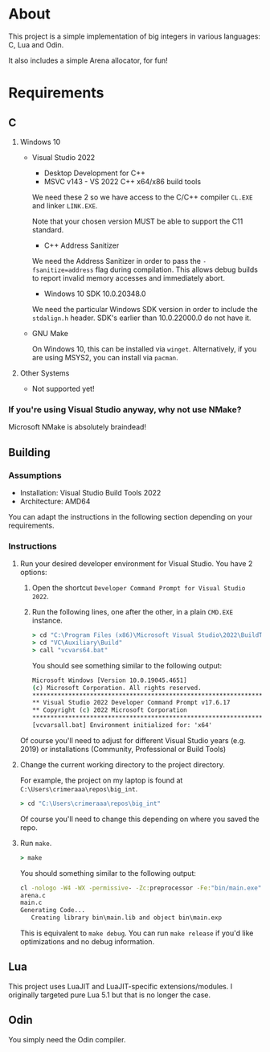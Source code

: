 # About

This project is a simple implementation of big integers in various languages: C, Lua and Odin.

It also includes a simple Arena allocator, for fun!

# Requirements

## C

1. Windows 10
    * Visual Studio 2022
        * Desktop Development for C++
        * MSVC v143 - VS 2022 C++ x64/x86 build tools
        
        We need these 2 so we have access to the C/C++ compiler `CL.EXE` and linker `LINK.EXE`.
        
        Note that your chosen version MUST be able to support the C11 standard.

        * C++ Address Sanitizer

        We need the Address Sanitizer in order to pass the `-fsanitize=address` flag during compilation. This allows debug builds to report invalid memory accesses and immediately abort.

        * Windows 10 SDK 10.0.20348.0

        We need the particular Windows SDK version in order to include the `stdalign.h` header. SDK's earlier than 10.0.22000.0 do not have it.
        
    * GNU Make

        On Windows 10, this can be installed via `winget`.
        Alternatively, if you are using MSYS2, you can install via `pacman`.

1. Other Systems

    * Not supported yet!

### If you're using Visual Studio anyway, why not use NMake?

Microsoft NMake is absolutely braindead!

## Building

### Assumptions

* Installation: Visual Studio Build Tools 2022
* Architecture: AMD64

You can adapt the instructions in the following section depending on your requirements.

### Instructions

<!-- auto update lists: use all 1's, works for GitHub-flavored MD -->
1. Run your desired developer environment for Visual Studio. You have 2 options:
    1. Open the shortcut `Developer Command Prompt for Visual Studio 2022`.
    1. Run the following lines, one after the other, in a plain `CMD.EXE` instance.

        ```bat
        > cd "C:\Program Files (x86)\Microsoft Visual Studio\2022\BuildTools"
        > cd "VC\Auxiliary\Build"
        > call "vcvars64.bat"
        ```
        You should see something similar to the following output:
        ```bat
        Microsoft Windows [Version 10.0.19045.4651]
        (c) Microsoft Corporation. All rights reserved.
        **********************************************************************
        ** Visual Studio 2022 Developer Command Prompt v17.6.17
        ** Copyright (c) 2022 Microsoft Corporation
        **********************************************************************
        [vcvarsall.bat] Environment initialized for: 'x64'
        ```
        
    Of course you'll need to adjust for different Visual Studio years (e.g. 2019) or installations (Community, Professional or Build Tools)

1. Change the current working directory to the project directory.

    For example, the project on my laptop is found at `C:\Users\crimeraaa\repos\big_int`.

    ```bat
    > cd "C:\Users\crimeraaa\repos\big_int"
    ```
    
    Of course you'll need to change this depending on where you saved the repo.

1. Run `make`.

    ```bat
    > make
    ```

    You should something similar to the following output:

    ```bat
    cl -nologo -W4 -WX -permissive- -Zc:preprocessor -Fe:"bin/main.exe" -Fo:"obj/" -std:c11 -Zc:__STDC__ -Od -Zi -Fd:"bin/" -fsanitize=address -DDEBUG_USE_PRINT src/arena.c src/main.c
    arena.c
    main.c
    Generating Code...
       Creating library bin\main.lib and object bin\main.exp
    ```

    This is equivalent to `make debug`.
    You can run `make release` if you'd like optimizations and no debug information.

## Lua

This project uses LuaJIT and LuaJIT-specific extensions/modules.
I originally targeted pure Lua 5.1 but that is no longer the case.

## Odin

You simply need the Odin compiler.

